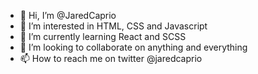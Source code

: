 - 👋 Hi, I’m @JaredCaprio
- 👀 I’m interested in HTML, CSS and Javascript
- 🌱 I’m currently learning React and SCSS
- 💞️ I’m looking to collaborate on anything and everything
- 📫 How to reach me on twitter @jaredcaprio

<!---
JaredCaprio/JaredCaprio is a ✨ special ✨ repository because its `README.md` (this file) appears on your GitHub profile.
You can click the Preview link to take a look at your changes.
--->
